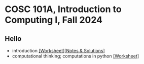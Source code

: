 # COSC 101A, Introduction to Computing I, Fall 2024


## Hello
* introduction [[Worksheet]](2024-08-29.worksheet.html)[[Notes & Solutions]](2024-08-29.notes.html)
* computational thinking; computations in python [[Worksheet]](2024-09-02.worksheet.html)
